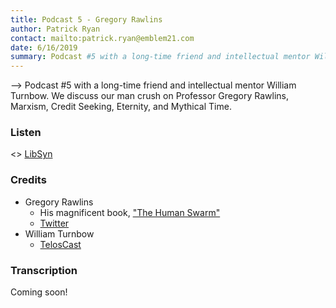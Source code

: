 ```yaml
---
title: Podcast 5 - Gregory Rawlins
author: Patrick Ryan
contact: mailto:patrick.ryan@emblem21.com
date: 6/16/2019
summary: Podcast #5 with a long-time friend and intellectual mentor William Turnbow. We discuss our man crush on Professor Gregory Rawlins, Marxism, Credit Seeking, Eternity, and Mythical Time.
---
```

--> Podcast #5 with a long-time friend and intellectual mentor William Turnbow. We discuss our man crush on Professor Gregory Rawlins, Marxism, Credit Seeking, Eternity, and Mythical Time.

### Listen

<> [LibSyn](http://teloscast.libsyn.com/website/rawlings-marxism-credit-seeking-eternity-and-mythical-time)

### Credits

* Gregory Rawlins
  * His magnificent book, ["The Human Swarm"](https://archive.li/rT0yq)
  * [Twitter](https://www.twitter.com/gjer)
* William Turnbow
  * [TelosCast](https://teloscast.libsyn.com/website)

### Transcription

Coming soon!